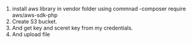 1. install aws library in vendor folder using commnad 
-composer require aws/aws-sdk-php
1. Create S3 bucket.
2. And get key and sceret key from my credentials.
3. And upload file



